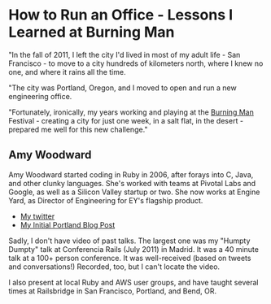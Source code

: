 # How to Run an Office - Lessons I Learned at Burning Man

"In the fall of 2011, I left the city I'd lived in most of my adult life - San Francisco - to move to a city hundreds of kilometers north, where I knew no one, and where it rains all the time.

"The city was Portland, Oregon, and I moved to open and run a new engineering office.

"Fortunately, ironically, my years working and playing at the [Burning Man](http://www.burningman.com/) Festival - creating a city for just one week, in a salt flat, in the desert - prepared me well for this new challenge."

## Amy Woodward

Amy Woodward started coding in Ruby in 2006, after forays into C, Java, and other clunky languages. She's worked with teams at Pivotal Labs and Google, as well as a Silicon Valley startup or two. She now works at Engine Yard, as Director of Engineering for EY's flagship product.

- [My twitter](https://twitter.com/amywoodward)
- [My Initial Portland Blog Post](http://www.engineyard.com/blog/2011/why-hello-portland/)

Sadly, I don't have video of past talks. The largest one was my "Humpty Dumpty" talk at Conferencia Rails (July 2011) in Madrid. It was a 40 minute talk at a 100+ person conference. It was well-received (based on tweets and conversations!) Recorded, too, but I can't locate the video.

I also present at local Ruby and AWS user groups, and have taught several times at Railsbridge in San Francisco, Portland, and Bend, OR.